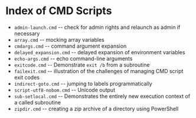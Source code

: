 Index of CMD Scripts
====================================================================================================

- `admin-launch.cmd` -- check for admin rights and relaunch as admin if necessary
- `array.cmd` -- mocking array variables
- `cmdargs.cmd` -- command argument expansion
- `delayed_expansion.cmd` -- delayed expansion of environment variables
- `echo-args.cmd` -- echo command-line arguments
- `exitcode.cmd` -- Demonstrate `exit /b` from a subroutine
- `failexit.cmd` -- illustration of the challenges of managing CMD script exit codes
- `indirect-goto.cmd` -- jumping to labels programmatically
- `script-utf8-nobom.cmd` -- Unicode output
- `sub-setlocal.cmd` -- Demonstrates the entirely new execution context of a called subroutine
- `zipdir.cmd` -- creating a zip archive of a directory using PowerShell
